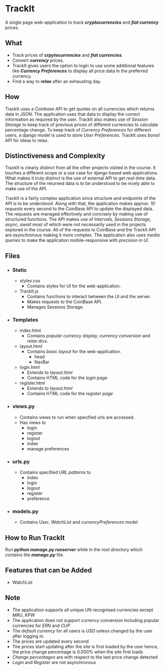 
# TrackIt

A single page web-application to track ***cryptocurrencies*** and ***fiat currency*** prices.

## What

- Track prices of ***crpytocurrencies*** and ***fiat currencies***.
- Convert ***currency*** prices.
- TrackIt gives users the option to login to use some additional features like ***Currency Preferences*** to display all price data in the preferred currency.
- Find a way to ***relax*** after an exhausting day.


## How

TrackIt uses a *Coinbase* API to get quotes on all currencies which returns data in JSON. The application uses that data to display the correct information as required by the user. TrackIt also makes use of *Session Storage* to keep track of previous prices of different currencies to calculate percentage change. To keep track of *Currency Preferences* for differect users, a django model is used to store *User Preferences*.
TrackIt uses *bored* API for ideas to relax.

## Distinctiveness and Complexity

TrackIt is clearly distinct from all the other projects visited in the course.
It touches a different scope or a use case for django based web applications. What makes it truly distinct is the use of external API to get *real-time* data. The structure of the returned data is to be understood to be nicely able to make use of the API.

TrackIt is a fairly complex application since structure and endpoints of the API is to be understood. Along with that, the application makes *approx. 10 requests* every second to the CoinBase API to update the displayed data. The requests are managed effectively and concisely by making use of structured functions.  The API makes use of *Intervals, Sessions Storage, async, await* most of which were not necessarily used in the projects explored in the course. All of the requests to CoinBase and the TrackIt API are *asynchronous* making it more complex. The application also uses *media queries* to make the application mobile-responsive with *precision in UI*.

## Files

- ### Static
	- styles.css
		- Contains styles for UI for the web-application.
	- TrackIt.js
		- Contains functions to interact between the UI and the server.
		- Makes requests to the CoinBase API.
		- Manages Sessions Storage.

- ### Templates
	-	index.html
		- Contains *popular currency display, currency conversion* and *relax* divs.
	- layout.html
		- Contains *basic layout* for the web-application.
			- head
			- NavBar
	- login.html
		- Extends to *layout.html*
		- Contains HTML code for the *login page*
	- register.html
		- Extends to *layout.html*
		- Contains HTML code for the *register page*

- ### <span>views.py</span>
	- Contains views to run when specified urls are accessed.
	- Has views to 
		- login
		- register
		- logout
		- index
		- manage preferences
- ### <span>urls.py</span>
	- Contains specified *URL patterns* to 
		- index
		- login
		- logout
		- register
		- preference
- ### <span>models.py</span>
	- Contains *User*, *WatchList* and *currencyPreferences* model

## How to Run TrackIt

Run ***python <span>manage.py</span> runserver*** while in the root directory which contains the ***<span>manage.py</span>*** file.

## Features that can be Added
- WatchList

## Note
- The application supports all unique UN recognised currencies except *MRU*, *KPW*
- The application does not support currency conversion including popular currencies for *ERN* and *CUP*
- The *default currency* for all users is *USD* unless changed by the user after logging in.
- The prices are updated every second
- The prices start updating after the site is first loaded by the user hence, the price change percentage is 0.000% when the site first loads
- *Change percentages* are with respect to the last price change detected
- *Login* and *Register* are not asynchronous